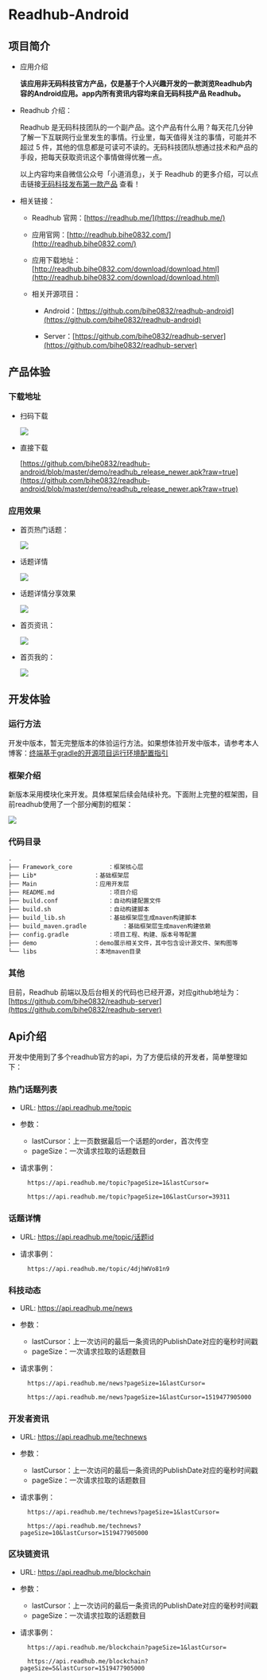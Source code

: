# Readhub-Android

## 项目简介

- 应用介绍

	**该应用非无码科技官方产品，仅是基于个人兴趣开发的一款浏览Readhub内容的Android应用。app内所有资讯内容均来自无码科技产品 Readhub。**
	
- Readhub 介绍：
 
	Readhub 是无码科技团队的一个副产品。这个产品有什么用？每天花几分钟了解一下互联网行业里发生的事情。行业里，每天值得关注的事情，可能并不超过 5 件，其他的信息都是可读可不读的。无码科技团队想通过技术和产品的手段，把每天获取资讯这个事情做得优雅一点。

	以上内容均来自微信公众号「小道消息」，关于 Readhub 的更多介绍，可以点击链接[无码科技发布第一款产品](https://mp.weixin.qq.com/s?__biz=MjM5ODIyMTE0MA==&mid=2650969398&idx=1&sn=70c44b9bb994d9a8d98453b97555890b&chksm=bd38310d8a4fb81b878d2a252e813b304873412d2131d7e4787efb52f68ca8676eaad89bd245&scene=0&key=afcd625aa1116852d5c1c05e8cc727fbb36dd1a1b29b2d479b7102b73bafb061942b0a8684a5d01354a97047e79d47a8f18b6757d69cfc201f1088dbe061eef3a801718c08ecf740af13f55f3f3e7e65&ascene=0&uin=OTk0NDIyNDgw&devicetype=iMac14%2C2+OSX+OSX+10.12.4+build(16E195)&version=12020610&nettype=WIFI&fontScale=100&pass_ticket=z4VWnrxOnq2HBP%2BrcsexXO%2F5kXUdPvn9hiTeEgb9DUGwzmC8y%2BNyqBW3b9SjanRq) 查看！

- 相关链接：
	
	- Readhub 官网：[https://readhub.me/](https://readhub.me/)
		
	- 应用官网：[http://readhub.bihe0832.com/](http://readhub.bihe0832.com/)

	- 应用下载地址：[http://readhub.bihe0832.com/download/download.html](http://readhub.bihe0832.com/download/download.html)

	- 相关开源项目：

		- Android：[https://github.com/bihe0832/readhub-android](https://github.com/bihe0832/readhub-android)
		
		- Server：[https://github.com/bihe0832/readhub-server](https://github.com/bihe0832/readhub-server)

## 产品体验

### 下载地址

- 扫码下载

	![](./demo/readhub_release_newer.png)

- 直接下载

	[https://github.com/bihe0832/readhub-android/blob/master/demo/readhub_release_newer.apk?raw=true](https://github.com/bihe0832/readhub-android/blob/master/demo/readhub_release_newer.apk?raw=true)

### 应用效果

- 首页热门话题：

	![](./demo/topic.jpg)

- 话题详情

	![](./demo/topic_detail.jpg)
	
- 话题详情分享效果

	![](./demo/share.jpeg)

- 首页资讯：
	
	![](./demo/news.jpg)


- 首页我的：
	
	![](./demo/me.jpg)

## 开发体验

### 运行方法

开发中版本，暂无完整版本的体验运行方法。如果想体验开发中版本，请参考本人博客：[终端基于gradle的开源项目运行环境配置指引](
http://blog.bihe0832.com/android-as-gradle-config.html)

### 框架介绍

新版本采用模块化来开发。具体框架后续会陆续补充。下面附上完整的框架图，目前readhub使用了一个部分阉割的框架：

![](./demo/architecture.jpg)

### 代码目录
	.
	├── Framework_core			：框架核心层
	├── Lib*				：基础框架层
	├── Main				：应用开发层
	├── README.md				：项目介绍
	├── build.conf				：自动构建配置文件
	├── build.sh				：自动构建脚本
	├── build_lib.sh			：基础框架层生成maven构建脚本
	├── build_maven.gradle			：基础框架层生成maven构建依赖
	├── config.gradle			：项目工程、构建、版本号等配置
	├── demo				：demo展示相关文件，其中包含设计源文件、架构图等
	└── libs				：本地maven目录

### 其他

目前，Readhub 前端以及后台相关的代码也已经开源，对应github地址为：[https://github.com/bihe0832/readhub-server](https://github.com/bihe0832/readhub-server)
## Api介绍

开发中使用到了多个readhub官方的api，为了方便后续的开发者，简单整理如下：

### 热门话题列表

- URL: https://api.readhub.me/topic

- 参数：

	- lastCursor：上一页数据最后一个话题的order，首次传空
	- pageSize：一次请求拉取的话题数目

- 请求事例：


		https://api.readhub.me/topic?pageSize=1&lastCursor=
		
		https://api.readhub.me/topic?pageSize=10&lastCursor=39311

### 话题详情

- URL: https://api.readhub.me/topic/话题id

- 请求事例：

		https://api.readhub.me/topic/4djhWVo81n9
		
### 科技动态

- URL: https://api.readhub.me/news

- 参数：
	
	- lastCursor：上一次访问的最后一条资讯的PublishDate对应的毫秒时间戳
	- pageSize：一次请求拉取的话题数目

- 请求事例：

		https://api.readhub.me/news?pageSize=1&lastCursor=
		
		https://api.readhub.me/news?pageSize=1&lastCursor=1519477905000

### 开发者资讯

- URL: https://api.readhub.me/technews

- 参数：

	- lastCursor：上一次访问的最后一条资讯的PublishDate对应的毫秒时间戳
	- pageSize：一次请求拉取的话题数目

- 请求事例：

		https://api.readhub.me/technews?pageSize=1&lastCursor=
		
		https://api.readhub.me/technews?pageSize=10&lastCursor=1519477905000

### 区块链资讯

- URL: https://api.readhub.me/blockchain

- 参数：

	- lastCursor：上一次访问的最后一条资讯的PublishDate对应的毫秒时间戳
	- pageSize：一次请求拉取的话题数目

- 请求事例：

		https://api.readhub.me/blockchain?pageSize=1&lastCursor=
		
		https://api.readhub.me/blockchain?pageSize=5&lastCursor=1519477905000
